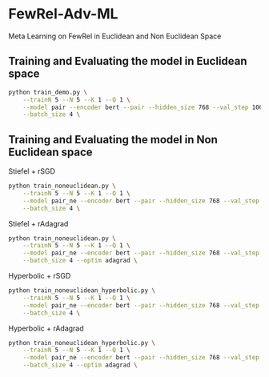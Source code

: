 # FewRel-Adv-ML
Meta Learning on FewRel in Euclidean and Non Euclidean Space

## Training and Evaluating the model in Euclidean space
```bash
python train_demo.py \
    --trainN 5 --N 5 --K 1 --Q 1 \
    --model pair --encoder bert --pair --hidden_size 768 --val_step 1000 \
    --batch_size 4 \
```

## Training and Evaluating the model in Non Euclidean space

Stiefel + rSGD
```bash
python train_noneuclidean.py \
    --trainN 5 --N 5 --K 1 --Q 1 \
    --model pair_ne --encoder bert --pair --hidden_size 768 --val_step 1000 \
    --batch_size 4 \
```

Stiefel + rAdagrad
```bash
python train_noneuclidean.py \
    --trainN 5 --N 5 --K 1 --Q 1 \
    --model pair_ne --encoder bert --pair --hidden_size 768 --val_step 1000 \
    --batch_size 4 --optim adagrad \
```

Hyperbolic + rSGD
```bash
python train_noneuclidean_hyperbolic.py \
    --trainN 5 --N 5 --K 1 --Q 1 \
    --model pair_ne --encoder bert --pair --hidden_size 768 --val_step 1000 \
    --batch_size 4 \
```

Hyperbolic + rAdagrad
```bash
python train_noneuclidean_hyperbolic.py \
    --trainN 5 --N 5 --K 1 --Q 1 \
    --model pair_ne --encoder bert --pair --hidden_size 768 --val_step 1000 \
    --batch_size 4 --optim adagrad \
```
    
